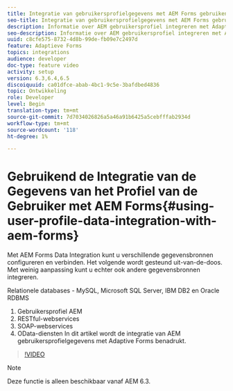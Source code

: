 ```yaml
---
title: Integratie van gebruikersprofielgegevens met AEM Forms gebruiken
seo-title: Integratie van gebruikersprofielgegevens met AEM Forms gebruiken
description: Informatie over AEM gebruikersprofiel integreren met Adaptive Forms
seo-description: Informatie over AEM gebruikersprofiel integreren met Adaptive Forms
uuid: c8cfe575-8732-4d8b-99de-fb09e7c2497d
feature: Adaptieve Forms
topics: integrations
audience: developer
doc-type: feature video
activity: setup
version: 6.3,6.4,6.5
discoiquuid: ca01dfce-abab-4bc1-9c5e-3bafdbed4836
topic: Ontwikkeling
role: Developer
level: Begin
translation-type: tm+mt
source-git-commit: 7d7034026826a5a46a91b6425a5cebfffab2934d
workflow-type: tm+mt
source-wordcount: '118'
ht-degree: 1%

---
```



# Gebruikend de Integratie van de Gegevens van het Profiel van de Gebruiker met AEM Forms{#using-user-profile-data-integration-with-aem-forms}

Met AEM Forms Data Integration kunt u verschillende gegevensbronnen configureren en verbinden. Het volgende wordt gesteund uit-van-de-doos. Met weinig aanpassing kunt u echter ook andere gegevensbronnen integreren.

Relationele databases - MySQL, Microsoft SQL Server, IBM DB2 en Oracle RDBMS

1. Gebruikersprofiel AEM
1. RESTful-webservices
1. SOAP-webservices
1. OData-diensten
In dit artikel wordt de integratie van AEM gebruikersprofielgegevens met Adaptive Forms benadrukt.

>[!VIDEO](https://video.tv.adobe.com/v/17432/?quality=9&learn=on)

>[!NOTE]
>
>Deze functie is alleen beschikbaar vanaf AEM 6.3.

